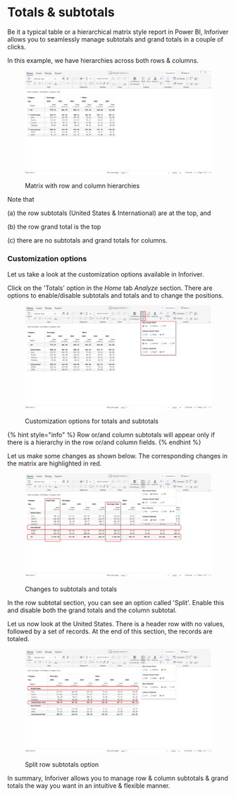 # Totals & subtotals

Be it a typical table or a hierarchical matrix style report in Power BI, Inforiver allows you to seamlessly manage subtotals and grand totals in a couple of clicks.

In this example, we have hierarchies across both rows & columns.

<figure><img src="../../../.gitbook/assets/2.4.3.1 Data (1).png" alt=""><figcaption><p>Matrix with row and column hierarchies</p></figcaption></figure>

Note that

(a) the row subtotals (United States & International) are at the top, and

(b) the row grand total is the top&#x20;

(c) there are no subtotals and grand totals for columns.



### Customization options

Let us take a look at the customization options available in Inforiver.&#x20;

Click on the 'Totals' option in the _Home_ tab _Analyze_ section. There are options to enable/disable subtotals and totals and to change the positions.

<figure><img src="../../../.gitbook/assets/2.4.3.2 Totals menu.png" alt=""><figcaption><p>Customization options for totals and subtotals</p></figcaption></figure>

{% hint style="info" %}
Row or/and column subtotals will appear only if there is a hierarchy in the row or/and column fields.
{% endhint %}

Let us make some changes as shown below. The corresponding changes in the matrix are highlighted in red.&#x20;

<figure><img src="../../../.gitbook/assets/2.4.3.3 Updated totals.png" alt=""><figcaption><p>Changes to subtotals and totals</p></figcaption></figure>

In the row subtotal section, you can see an option called 'Split'. Enable this and disable both the grand totals and the column subtotal.

Let us now look at the United States. There is a header row with no values, followed by a set of records. At the end of this section, the records are totaled.

<figure><img src="../../../.gitbook/assets/2.4.3.4 Split row subtotals.png" alt=""><figcaption><p>Split row subtotals option</p></figcaption></figure>

In summary, Inforiver allows you to manage row & column subtotals & grand totals the way you want in an intuitive & flexible manner.
